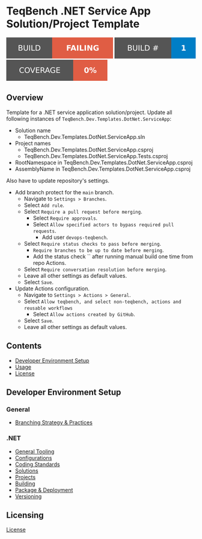 ﻿# TeqBench .NET Service App Solution/Project Template

![Build Status Badge](.badges/build-status.svg) ![Build Number Badge](.badges/build-number.svg) ![Coverage](.badges/code-coverage.svg)

## Overview

Template for a .NET service application solution/project. Update all following instances of `TeqBench.Dev.Templates.DotNet.ServiceApp`:

- Solution name
    - TeqBench.Dev.Templates.DotNet.ServiceApp.sln
- Project names
    - TeqBench.Dev.Templates.DotNet.ServiceApp.csproj
    - TeqBench.Dev.Templates.DotNet.ServiceApp.Tests.csproj
- RootNamespace in TeqBench.Dev.Templates.DotNet.ServiceApp.csproj
- AssemblyName in TeqBench.Dev.Templates.DotNet.ServiceApp.csproj

Also have to update repository's settings.

- Add branch protect for the `main` branch.
    - Navigate to `Settings > Branches`.
    - Select `Add rule`.
    - Select `Require a pull request before merging`.
        - Select `Require approvals`.
        - Select `Allow specified actors to bypass required pull requests`.
            - Add user `devops-teqbench`.
    - Select `Require status checks to pass before merging`.
        - `Require branches to be up to date before merging`.
        - Add the status check `` after running manual build one time from repo Actions.
    - Select `Require conversation resolution before merging`.
    - Leave all other settings as default values.
    - Select `Save`.
- Update Actions configuration.
    - Navigate to `Settings > Actions > General`.
    - Select `Allow teqbench, and select non-teqbench, actions and reusable workflows`
        - Select `Allow actions created by GitHub`.
    - Select `Save`.
    - Leave all other settings as default values.

## Contents
- [Developer Environment Setup](#Developer+Environment+Setup)
- [Usage](#Usage)
- [License](#License)

## Developer Environment Setup

### General
- [Branching Strategy & Practices](https://github.com/teqbench/teqbench.docs/wiki/Branching-Strategy)

### .NET
- [General Tooling](https://github.com/teqbench/teqbench.docs/wiki/.NET-General-Tooling)
- [Configurations](https://github.com/teqbench/teqbench.docs/wiki/.NET-Configuration-Standards)
- [Coding Standards](https://github.com/teqbench/teqbench.docs/wiki/.NET-Coding-Standards)
- [Solutions](https://github.com/teqbench/teqbench.docs/wiki/.NET-Solutions)
- [Projects](https://github.com/teqbench/teqbench.docs/wiki/.NET-Projects)
- [Building](https://github.com/teqbench/teqbench.docs/wiki/.NET-Build-Process)
- [Package & Deployment](https://github.com/teqbench/teqbench.docs/wiki/.NET-Package-Deploy)
- [Versioning](https://github.com/teqbench/teqbench.docs/wiki/.NET-Versioning-Standards)

## Licensing

[License](https://github.com/teqbench/teqbench.docs/wiki/License)

